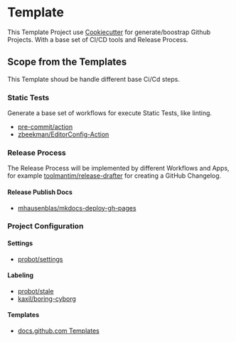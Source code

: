 # Template

This Template Project use [Cookiecutter](https://github.com/cookiecutter/cookiecutter) for generate/boostrap Github Projects. With a base set of CI/CD tools and Release Process.

## Scope from the Templates

This Template shoud be handle different base Ci/Cd steps.

### Static Tests

Generate a base set of workflows for execute Static Tests, like linting.

* [pre-commit/action](https://github.com/pre-commit/action)
* [zbeekman/EditorConfig-Action](https://github.com/zbeekman/EditorConfig-Action)

### Release Process

The Release Process will be implemented by different Workflows and Apps, for example [toolmantim/release-drafter](https://github.com/toolmantim/release-drafter) for creating a GitHub Changelog.

#### Release Publish Docs

* [mhausenblas/mkdocs-deploy-gh-pages](https://github.com/mhausenblas/mkdocs-deploy-gh-pages)

### Project Configuration

#### Settings

* [probot/settings](https://github.com/probot/settings)


#### Labeling

* [probot/stale](https://github.com/probot/stale)
* [kaxil/boring-cyborg](https://github.com/kaxil/boring-cyborg)

#### Templates

* [docs.github.com Templates](https://docs.github.com/en/free-pro-team@latest/github/building-a-strong-community/creating-a-pull-request-template-for-your-repository)
